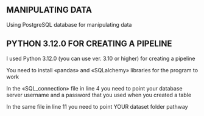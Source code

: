 ## MANIPULATING DATA

Using PostgreSQL database for manipulating data 

## PYTHON 3.12.0 FOR CREATING A PIPELINE
I used Python 3.12.0 (you can use ver. 3.10 or higher) for creating a pipeline

You need to install «pandas» and «SQLalchemy» libraries for the program to work

In the «SQL_connection» file in line 4 you need to point your database server username and a password that you used when you created a table

In the same file in line 11 you need to point YOUR dataset folder pathway

